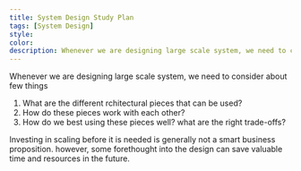 ```yaml
---
title: System Design Study Plan
tags: [System Design]
style:
color:
description: Whenever we are designing large scale system, we need to consider about few things
---
```


Whenever we are designing large scale system, we need to consider about few things

1. What are the different rchitectural pieces that can be used?
2. How do these pieces work with each other?
3. How do we best using these pieces well? what are the right trade-offs?

Investing in scaling before it is needed is generally not a smart business proposition. however, some forethought into the design can save valuable time and resources in the future.
